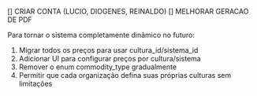 [] CRIAR CONTA (LUCIO, DIOGENES, REINALDO)
[] MELHORAR GERACAO DE PDF

Para tornar o sistema completamente dinâmico no futuro:

1. Migrar todos os preços para usar cultura_id/sistema_id
2. Adicionar UI para configurar preços por cultura/sistema
3. Remover o enum commodity_type gradualmente
4. Permitir que cada organização defina suas próprias culturas sem limitações

